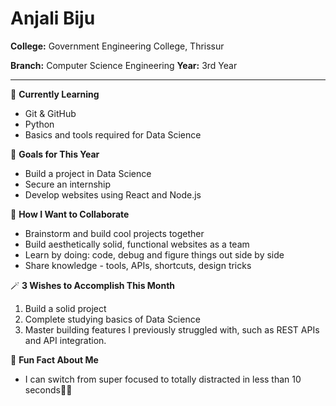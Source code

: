 # Anjali Biju

**College:** Government Engineering College, Thrissur

**Branch:** Computer Science Engineering
**Year:** 3rd Year

---

🌱 **Currently Learning**

- Git & GitHub
- Python
- Basics and tools required for Data Science

🎯 **Goals for This Year**

- Build a project in Data Science
- Secure an internship
- Develop websites using React and Node.js

👯 **How I Want to Collaborate**

- Brainstorm and build cool projects together
- Build aesthetically solid, functional websites as a team
- Learn by doing: code, debug and figure things out side by side
- Share knowledge - tools, APIs, shortcuts, design tricks

🪄 **3 Wishes to Accomplish This Month**

1. Build a solid project
2. Complete studying basics of Data Science
3. Master building features I previously struggled with, such as REST APIs and API integration.

💬 **Fun Fact About Me**

- I can switch from super focused to totally distracted in less than 10 seconds🙂😑
